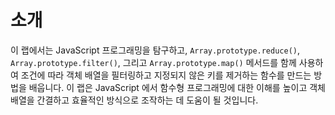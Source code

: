 # 소개

이 랩에서는 JavaScript 프로그래밍을 탐구하고, `Array.prototype.reduce()`, `Array.prototype.filter()`, 그리고 `Array.prototype.map()` 메서드를 함께 사용하여 조건에 따라 객체 배열을 필터링하고 지정되지 않은 키를 제거하는 함수를 만드는 방법을 배웁니다. 이 랩은 JavaScript 에서 함수형 프로그래밍에 대한 이해를 높이고 객체 배열을 간결하고 효율적인 방식으로 조작하는 데 도움이 될 것입니다.
